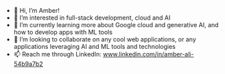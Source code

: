 - 👋 Hi, I’m Amber!
- 👀 I’m interested in full-stack development, cloud and AI
- 🌱 I’m currently learning more about Google cloud and generative AI, and how to develop apps with ML tools 
- 💞️ I’m looking to collaborate on any cool web applications, or any applications leveraging AI and ML tools and technologies 
- 📫 Reach me through LinkedIn: www.linkedin.com/in/amber-ali-54b9a7b2 

<!---
coolcucumb3r-amber/coolcucumb3r-amber is a ✨ special ✨ repository because its `README.md` (this file) appears on your GitHub profile.
You can click the Preview link to take a look at your changes.
--->

